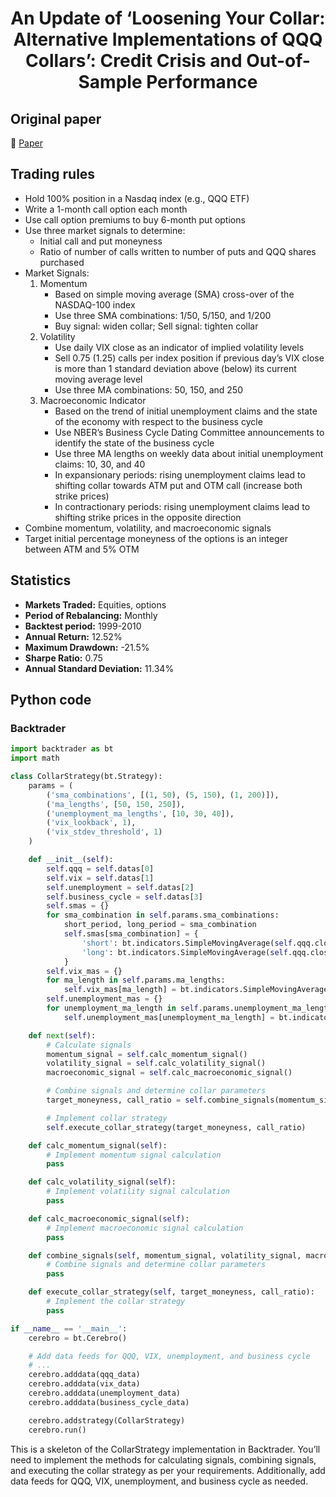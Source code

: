 <div align="center">
  <h1>An Update of ‘Loosening Your Collar: Alternative Implementations of QQQ Collars’: Credit Crisis and Out-of-Sample Performance</h1>
</div>

## Original paper

📕 [Paper](https://papers.ssrn.com/sol3/papers.cfm?abstract_id=1507991)

## Trading rules

- Hold 100% position in a Nasdaq index (e.g., QQQ ETF)
- Write a 1-month call option each month
- Use call option premiums to buy 6-month put options
- Use three market signals to determine:
    - Initial call and put moneyness
    - Ratio of number of calls written to number of puts and QQQ shares purchased
- Market Signals:
    1. Momentum
        - Based on simple moving average (SMA) cross-over of the NASDAQ-100 index
        - Use three SMA combinations: 1/50, 5/150, and 1/200
        - Buy signal: widen collar; Sell signal: tighten collar
    2. Volatility
        - Use daily VIX close as an indicator of implied volatility levels
        - Sell 0.75 (1.25) calls per index position if previous day’s VIX close is more than 1 standard deviation above (below) its current moving average level
        - Use three MA combinations: 50, 150, and 250
    3. Macroeconomic Indicator
        - Based on the trend of initial unemployment claims and the state of the economy with respect to the business cycle
        - Use NBER’s Business Cycle Dating Committee announcements to identify the state of the business cycle
        - Use three MA lengths on weekly data about initial unemployment claims: 10, 30, and 40
        - In expansionary periods: rising unemployment claims lead to shifting collar towards ATM put and OTM call (increase both strike prices)
        - In contractionary periods: rising unemployment claims lead to shifting strike prices in the opposite direction
- Combine momentum, volatility, and macroeconomic signals
- Target initial percentage moneyness of the options is an integer between ATM and 5% OTM

## Statistics

- **Markets Traded:** Equities, options
- **Period of Rebalancing:** Monthly
- **Backtest period:** 1999-2010
- **Annual Return:** 12.52%
- **Maximum Drawdown:** -21.5%
- **Sharpe Ratio:** 0.75
- **Annual Standard Deviation:** 11.34%

## Python code

### Backtrader

```python
import backtrader as bt
import math

class CollarStrategy(bt.Strategy):
    params = (
        ('sma_combinations', [(1, 50), (5, 150), (1, 200)]),
        ('ma_lengths', [50, 150, 250]),
        ('unemployment_ma_lengths', [10, 30, 40]),
        ('vix_lookback', 1),
        ('vix_stdev_threshold', 1)
    )

    def __init__(self):
        self.qqq = self.datas[0]
        self.vix = self.datas[1]
        self.unemployment = self.datas[2]
        self.business_cycle = self.datas[3]
        self.smas = {}
        for sma_combination in self.params.sma_combinations:
            short_period, long_period = sma_combination
            self.smas[sma_combination] = {
                'short': bt.indicators.SimpleMovingAverage(self.qqq.close, period=short_period),
                'long': bt.indicators.SimpleMovingAverage(self.qqq.close, period=long_period)
            }
        self.vix_mas = {}
        for ma_length in self.params.ma_lengths:
            self.vix_mas[ma_length] = bt.indicators.SimpleMovingAverage(self.vix.close, period=ma_length)
        self.unemployment_mas = {}
        for unemployment_ma_length in self.params.unemployment_ma_lengths:
            self.unemployment_mas[unemployment_ma_length] = bt.indicators.SimpleMovingAverage(self.unemployment, period=unemployment_ma_length)

    def next(self):
        # Calculate signals
        momentum_signal = self.calc_momentum_signal()
        volatility_signal = self.calc_volatility_signal()
        macroeconomic_signal = self.calc_macroeconomic_signal()

        # Combine signals and determine collar parameters
        target_moneyness, call_ratio = self.combine_signals(momentum_signal, volatility_signal, macroeconomic_signal)

        # Implement collar strategy
        self.execute_collar_strategy(target_moneyness, call_ratio)

    def calc_momentum_signal(self):
        # Implement momentum signal calculation
        pass

    def calc_volatility_signal(self):
        # Implement volatility signal calculation
        pass

    def calc_macroeconomic_signal(self):
        # Implement macroeconomic signal calculation
        pass

    def combine_signals(self, momentum_signal, volatility_signal, macroeconomic_signal):
        # Combine signals and determine collar parameters
        pass

    def execute_collar_strategy(self, target_moneyness, call_ratio):
        # Implement the collar strategy
        pass

if __name__ == '__main__':
    cerebro = bt.Cerebro()

    # Add data feeds for QQQ, VIX, unemployment, and business cycle
    # ...
    cerebro.adddata(qqq_data)
    cerebro.adddata(vix_data)
    cerebro.adddata(unemployment_data)
    cerebro.adddata(business_cycle_data)

    cerebro.addstrategy(CollarStrategy)
    cerebro.run()
```

This is a skeleton of the CollarStrategy implementation in Backtrader. You’ll need to implement the methods for calculating signals, combining signals, and executing the collar strategy as per your requirements. Additionally, add data feeds for QQQ, VIX, unemployment, and business cycle as needed.